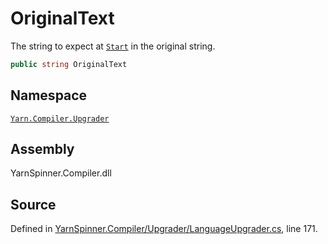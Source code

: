 # OriginalText

The string to expect at [`Start`](textreplacement.start.md) in the original string.

```csharp
public string OriginalText
```

## Namespace

[`Yarn.Compiler.Upgrader`](../)

## Assembly

YarnSpinner.Compiler.dll

## Source

Defined in [YarnSpinner.Compiler/Upgrader/LanguageUpgrader.cs](https://github.com/YarnSpinnerTool/YarnSpinner//blob/develop/YarnSpinner.Compiler/Upgrader/LanguageUpgrader.cs#L171), line 171.

